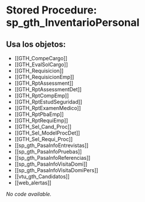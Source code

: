 # Stored Procedure: sp_gth_InventarioPersonal

## Usa los objetos:
- [[GTH_CompeCargo]]
- [[GTH_EvalSolCargo]]
- [[GTH_Requisicion]]
- [[GTH_RequisicionEmp]]
- [[GTH_RptAssessment]]
- [[GTH_RptAssessmentDet]]
- [[GTH_RptCompEmp]]
- [[GTH_RptEstudSeguridad]]
- [[GTH_RptExamenMedico]]
- [[GTH_RptPbaEmp]]
- [[GTH_RptRequiEmp]]
- [[GTH_Sel_Cand_Proc]]
- [[GTH_Sel_ModelProcDet]]
- [[GTH_Sel_Requi_Proc]]
- [[sp_gth_PasaInfoEntrevistas]]
- [[sp_gth_PasaInfoPruebas]]
- [[sp_gth_PasaInfoReferencias]]
- [[sp_gth_PasaInfoVisitaDomi]]
- [[sp_gth_PasaInfoVisitaDomiPers]]
- [[vtu_gth_Candidatos]]
- [[web_alertas]]

*No code available.*
